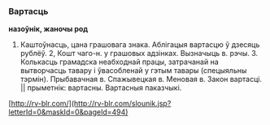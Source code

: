 ### Вартасць
**назоўнік, жаночы род**

1. Каштоўнасць, цана грашовага знака. Аблігацыя вартасцю ў дзесяць рублёў. 2, Кошт чаго-н. у грашовых адзінках. Вызначыць в. рэчы. 3. Колькасць грамадска неабходнай працы, затрачанай на вытворчасць тавару і ўвасобленай у гэтым тавары (спецыяльны тэрмін). Прыбавачная в. Спажывецкая в. Меновая в. Закон вартасці. || прыметнік: вартасны. Вартасныя паказчыкі.

<a rel="author">[http://rv-blr.com/](http://rv-blr.com/slounik.jsp?letterId=0&maskId=0&pageId=494)</a>
